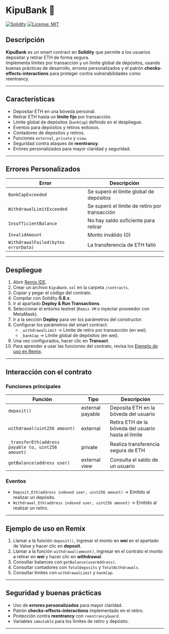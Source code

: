 # KipuBank 🏦

[![Solidity](https://img.shields.io/badge/Solidity-0.8.x-blue?logo=ethereum&logoColor=white)](https://soliditylang.org/) 
[![License: MIT](https://img.shields.io/badge/License-MIT-green.svg)](https://opensource.org/licenses/MIT)

## Descripción
**KipuBank** es un smart contract en **Solidity** que permite a los usuarios depositar y retirar ETH de forma segura.  
Implementa límites por transacción y un límite global de depósitos, usando buenas prácticas de desarrollo, errores personalizados y el patrón **checks-effects-interactions** para proteger contra vulnerabilidades como reentrancy.

---

## Características

- Depositar ETH en una bóveda personal.
- Retirar ETH hasta un **límite fijo** por transacción.
- Límite global de depósitos (`bankCap`) definido en el despliegue.
- Eventos para depósitos y retiros exitosos.
- Contadores de depósitos y retiros.
- Funciones `external`, `private` y `view`.
- Seguridad contra ataques de **reentrancy**.
- Errores personalizados para mayor claridad y seguridad.

---

## Errores Personalizados

| Error | Descripción |
|-------|------------|
| `BankCapExceeded` | Se superó el límite global de depósitos |
| `WithdrawalLimitExceeded` | Se superó el límite de retiro por transacción |
| `InsufficientBalance` | No hay saldo suficiente para retirar |
| `InvalidAmount` | Monto inválido (0) |
| `WithdrawalFailed(bytes errorData)` | La transferencia de ETH falló |

---

## Despliegue

1. Abrir [Remix IDE](https://remix.ethereum.org/).  
2. Crear un archivo `KipuBank.sol` en la carpeta `/contracts`.  
3. Copiar y pegar el código del contrato.  
4. Compilar con Solidity **0.8.x**.  
5. Ir al apartado **Deploy & Run Transactions**.
6. Seleccionar el entorno testnet (`Remix VM` o inyectar proveedor con MetaMask).
7. Ir a la sección **Deploy** para ver los parámetros del constructor.
8. Configurar los parámetros del smart contract:  
   - `_withdrawalLimit` → Límite de retiro por transacción (en wei).  
   - `_bankCap` → Límite global de depósitos (en wei).  
9. Una vez configurados, hacer clic en **Transact**.
10. Para aprender a usar las funciones del contrato, revisa los [Ejemplo de uso en Remix](#ejemplo-de-uso-en-remix).

---

## Interacción con el contrato

### Funciones principales

| Función | Tipo | Descripción |
|---------|------|------------|
| `deposit()` | external payable | Deposita ETH en la bóveda del usuario |
| `withdrawal(uint256 amount)` | external | Retira ETH de la bóveda del usuario hasta el límite |
| `_transferEth(address payable to, uint256 amount)` | private | Realiza transferencia segura de ETH |
| `getBalance(address user)` | external view | Consulta el saldo de un usuario |

### Eventos

- `Deposit_Eth(address indexed user, uint256 amount)` → Emitido al realizar un depósito.  
- `Withdrawal_Eth(address indexed user, uint256 amount)` → Emitido al realizar un retiro.  

---

## Ejemplo de uso en Remix

1. Llamar a la función `deposit()`, ingresar el monto en **wei** en el apartado de Value y hacer clic en **deposit**.  
2. Llamar a la función `withdrawal(amount)`, ingresar en el contrato el monto a retirar en **wei** y hacer clic en **withdrawal**.  
3. Consultar balances con `getBalance(userAddress)`.  
4. Consultar contadores con `TotalDeposits` y `TotalWithdrawals`.  
5. Consultar limites con `withdrawalLimit` y `bankCap`.  

---

## Seguridad y buenas prácticas

- Uso de **errores personalizados** para mayor claridad.  
- Patrón **checks-effects-interactions** implementado en el retiro.  
- Protección contra **reentrancy** con `reentrancyGuard`.  
- Variables `immutable` para los límites de retiro y depósito.  

---
